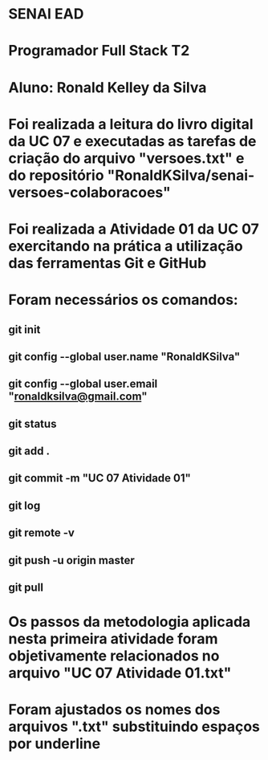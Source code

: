 # SENAI EAD
# Programador Full Stack T2
# Aluno: Ronald Kelley da Silva
# Foi realizada a leitura do livro digital da UC 07 e executadas as tarefas de criação do arquivo "versoes.txt" e do repositório "RonaldKSilva/senai-versoes-colaboracoes"
# Foi realizada a Atividade 01 da UC 07 exercitando na prática a utilização das ferramentas Git e GitHub
# Foram necessários os comandos: 
## git init
## git config --global user.name "RonaldKSilva"
## git config --global user.email "ronaldksilva@gmail.com"
## git status
## git add .
## git commit -m "UC 07 Atividade 01"
## git log
## git remote -v
## git push -u origin master
## git pull
# Os passos da metodologia aplicada nesta primeira atividade foram objetivamente relacionados no arquivo "UC 07 Atividade 01.txt"
# Foram ajustados os nomes dos arquivos ".txt" substituindo espaços por underline
